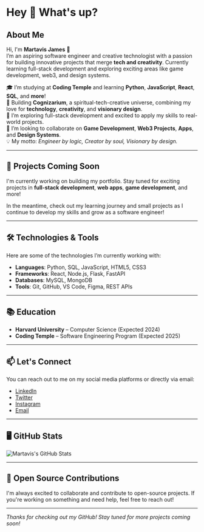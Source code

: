 # Hey 👋 What's up?

## About Me
Hi, I'm **Martavis James** 👋  
I’m an aspiring software engineer and creative technologist with a passion for building innovative projects that merge **tech and creativity**. Currently learning full-stack development and exploring exciting areas like game development, web3, and design systems.

🎓 I’m studying at **Coding Temple** and learning **Python**, **JavaScript**, **React**, **SQL**, and **more**!  
🔭 Building **Cognizarium**, a spiritual-tech-creative universe, combining my love for **technology**, **creativity**, and **visionary design**.  
🌱 I’m exploring full-stack development and excited to apply my skills to real-world projects.  
👯 I’m looking to collaborate on **Game Development**, **Web3 Projects**, **Apps**, and **Design Systems**.  
💡 My motto: *Engineer by logic, Creator by soul, Visionary by design.*

---

## 🚀 Projects Coming Soon
I'm currently working on building my portfolio. Stay tuned for exciting projects in **full-stack development**, **web apps**, **game development**, and more!

In the meantime, check out my learning journey and small projects as I continue to develop my skills and grow as a software engineer!

---

## 🛠️ Technologies & Tools
Here are some of the technologies I’m currently working with:

- **Languages**: Python, SQL, JavaScript, HTML5, CSS3
- **Frameworks**: React, Node.js, Flask, FastAPI
- **Databases**: MySQL, MongoDB
- **Tools**: Git, GitHub, VS Code, Figma, REST APIs

---

## 📚 Education
- **Harvard University** – Computer Science (Expected 2024)  
- **Coding Temple** – Software Engineering Program (Expected 2025)

---

## 📫 Let's Connect
You can reach out to me on my social media platforms or directly via email:

- [LinkedIn](https://www.linkedin.com/in/martavis-j-9558852a6/)
- [Twitter](https://x.com/isiamtsibusotam)
- [Instagram](https://www.instagram.com/isiamtsibusotam/)
- [Email](mailto:15ehtkradliveegasgnikramylix34@gmail.com)

---

## 🖥️ GitHub Stats
![Martavis's GitHub Stats](https://github-readme-stats.vercel.app/api?username=6130emajM&show_icons=true&hide_title=true&hide=prs&count_private=true)

---

## 🤝 Open Source Contributions
I'm always excited to collaborate and contribute to open-source projects. If you're working on something and need help, feel free to reach out!

---

*Thanks for checking out my GitHub! Stay tuned for more projects coming soon!*

